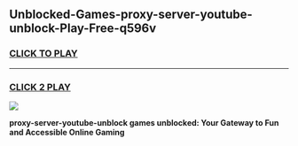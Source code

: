 
## Unblocked-Games-proxy-server-youtube-unblock-Play-Free-q596v
<h3>
<a href="https://premium76.site?title=proxy-server-youtube-unblock&ref=19M">CLICK TO PLAY</a></h3>
<hr>

<h3>
<a href="https://premium76.site?title=proxy-server-youtube-unblock&ref=19M">CLICK 2 PLAY</a>
  
</h3>

<a href="https://premium76.site?title=proxy-server-youtube-unblock&ref=19M"><img src="https://clearcache.store/games.png"></a>


**proxy-server-youtube-unblock games unblocked: Your Gateway to Fun and Accessible Online Gaming**
